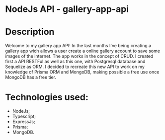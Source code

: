 # NodeJs API - gallery-app-api

# Description
Welcome to my gallery app API!
In the last months I've being creating a gallery app wich allows a user create a online gallery account
to save some images of the internet. The app works in the concept of CRUD.
I created first a API RESTFul as well as this one, with Postgresql database and Sequelize as ORM.
I decided to recreate this new API to work on my knowledge of Prisma ORM and MongoDB, making possible
a free use once MongoDB has a free tier.

# Technologies used:
- NodeJs;
- Typescript;
- ExpressJs;
- Prisma;
- MongoDB.
